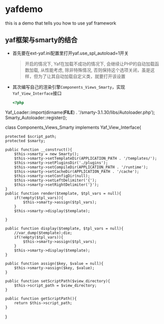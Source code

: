 # yafdemo

this is a demo that tells you how to use yaf framework

## yaf框架与smarty的结合

* 首先要在ext-yaf.ini配置里打开yaf.use_spl_autoload=1开关

  > 开启的情况下, Yaf在加载不成功的情况下, 会继续让PHP的自动加载函数加载, 从性能考虑, 除非特殊情况, 否则保持这个选项关闭，虽是这样，但为了让其自动加载自定义类，就要打开该设置
  
* 其次编写自己的渲染引擎`Components_Views_Smarty`，实现`Yaf_View_Interface`接口

  ```php
  <?php

Yaf_Loader::import(dirname(__FILE__) . '/smarty-3.1.30/libs/Autoloader.php');
Smarty_Autoloader::register();

class Components_Views_Smarty implements Yaf_View_Interface{

    protected $script_path;
    protected $smarty;

    public function __construct(){
        $this->smarty = new Smarty();
        $this->smarty->setTemplateDir(APPLICATION_PATH . '/templates/');
        $this->smarty->setPluginsDir('./plugins');
        $this->smarty->setCompileDir(APPLICATION_PATH . '/runtime');
        $this->smarty->setCacheDir(APPLICATION_PATH . '/cache');
        $this->smarty->setConfigDir(null);
        $this->smarty->setLeftDelimiter('{');
        $this->smarty->setRightDelimiter('}');
    }
    public function render($template, $tpl_vars = null){
        if(!empty($tpl_vars)){
            $this->smarty->assign($tpl_vars);
        }
        $this->smarty->display($template);

    }

    public function display($template, $tpl_vars = null){
        //var_dump($template);die;
        if(!empty($tpl_vars)){
            $this->smarty->assign($tpl_vars);
        }
        $this->smarty->display($template);
    }

    public function assign($key, $value = null){
        $this->smarty->assign($key, $value);
    }

    public function setScriptPath($view_directory){
        $this->script_path = $view_directory;
    }

    public function getScriptPath(){
        return $this->script_path;
    }

}
```
